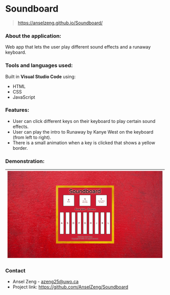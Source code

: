 # Soundboard

> https://anselzeng.github.io/Soundboard/

### About the application:
Web app that lets the user play different sound effects and a runaway keyboard.

### Tools and languages used:
Built in **Visual Studio Code** using:
* HTML
* CSS
* JavaScript

### Features:
* User can click different keys on their keyboard to play certain sound effects.
* User can play the intro to Runaway by Kanye West on the keyboard (from left to right).
* There is a small animation when a key is clicked that shows a yellow border.

### Demonstration:

| ![Soundboard](https://github.com/AnselZeng/Soundboard/blob/master/Soundboard.gif) |
|:---:|

### Contact
* Ansel Zeng - azeng25@uwo.ca
* Project link: https://github.com/AnselZeng/Soundboard

